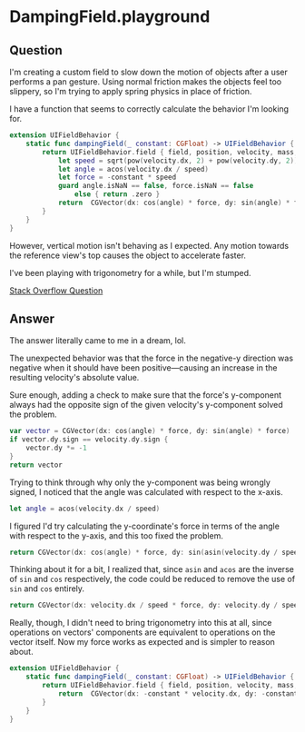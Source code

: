 # DampingField.playground

## Question

I'm creating a custom field to slow down the motion of objects after a user performs a pan gesture. Using normal friction makes the objects feel too slippery, so I'm trying to apply spring physics in place of friction.

I have a function that seems to correctly calculate the behavior I'm looking for.

```swift
extension UIFieldBehavior {
    static func dampingField(_ constant: CGFloat) -> UIFieldBehavior {
        return UIFieldBehavior.field { field, position, velocity, mass, charge, time in
            let speed = sqrt(pow(velocity.dx, 2) + pow(velocity.dy, 2))
            let angle = acos(velocity.dx / speed)
            let force = -constant * speed
            guard angle.isNaN == false, force.isNaN == false
                else { return .zero }
            return  CGVector(dx: cos(angle) * force, dy: sin(angle) * force)
        }
    }
}
```

However, vertical motion isn't behaving as I expected. Any motion towards the reference view's top causes the object to accelerate faster.

I've been playing with trigonometry for a while, but I'm stumped.

[Stack Overflow Question](https://stackoverflow.com/q/50439223/1202880)

## Answer

The answer literally came to me in a dream, lol.

The unexpected behavior was that the force in the negative-y direction was negative when it should have been positive&mdash;causing an increase in the resulting velocity's absolute value.

Sure enough, adding a check to make sure that the force's y-component always had the opposite sign of the given velocity's y-component solved the problem.

```swift
var vector = CGVector(dx: cos(angle) * force, dy: sin(angle) * force)
if vector.dy.sign == velocity.dy.sign {
    vector.dy *= -1
}
return vector
```

Trying to think through why only the y-component was being wrongly signed, I noticed that the angle was calculated with respect to the x-axis.

```swift
let angle = acos(velocity.dx / speed)
```

I figured I'd try calculating the y-coordinate's force in terms of the angle with respect to the y-axis, and this too fixed the problem.

```swift
return CGVector(dx: cos(angle) * force, dy: sin(asin(velocity.dy / speed)) * force)
```

Thinking about it for a bit, I realized that, since `asin` and `acos` are the inverse of `sin` and `cos` respectively, the code could be reduced to remove the use of `sin` and `cos` entirely.

```swift
return CGVector(dx: velocity.dx / speed * force, dy: velocity.dy / speed * force)
```

Really, though, I didn't need to bring trigonometry into this at all, since operations on vectors' components are equivalent to operations on the vector itself. Now my force works as expected and is simpler to reason about.

```swift
extension UIFieldBehavior {
    static func dampingField(_ constant: CGFloat) -> UIFieldBehavior {
        return UIFieldBehavior.field { field, position, velocity, mass, charge, time in
            return  CGVector(dx: -constant * velocity.dx, dy: -constant * velocity.dy)
        }
    }
}
```
